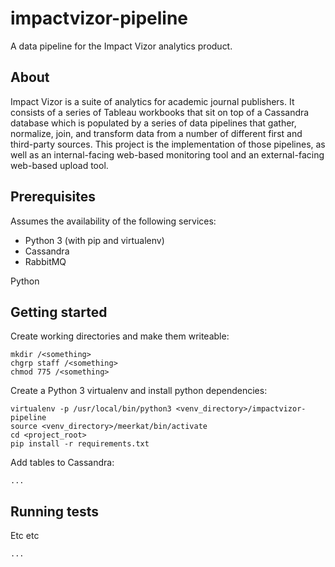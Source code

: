 impactvizor-pipeline
====================

A data pipeline for the Impact Vizor analytics product.

About
-----

Impact Vizor is a suite of analytics for academic journal publishers. It consists of a series of Tableau workbooks that
sit on top of a Cassandra database which is populated by a series of data pipelines that gather, normalize, join, and
transform data from a number of different first and third-party sources. This project is the implementation of those
pipelines, as well as an internal-facing web-based monitoring tool and an external-facing web-based upload tool.

Prerequisites
-------------

Assumes the availability of the following services:

* Python 3 (with pip and virtualenv)
* Cassandra
* RabbitMQ

Python 

Getting started
---------------

Create working directories and make them writeable:

    mkdir /<something>
    chgrp staff /<something>
    chmod 775 /<something>

Create a Python 3 virtualenv and install python dependencies:

	virtualenv -p /usr/local/bin/python3 <venv_directory>/impactvizor-pipeline
	source <venv_directory>/meerkat/bin/activate
    cd <project_root>
	pip install -r requirements.txt

Add tables to Cassandra:

    ...

Running tests
-------------

Etc etc

    ...